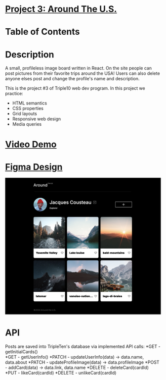 # [Project 3: Around The U.S.](https://leticezwinger.github.io/se_project_aroundtheus/)

# Table of Contents

# Description
A small, profileless image board written in React. On the site people can post pictures from their favorite trips around the USA! Users can also delete anyone elses post and change the profile's name and description.

This is the project #3 of Triple10 web dev program. In this project we practice:

- HTML semantics
- CSS properties
- Grid layouts
- Responsive web design
- Media queries

# [Video Demo](https://youtu.be/CKeBrD3_7iM)

# [Figma Design](https://www.figma.com/file/ii4xxsJ0ghevUOcssTlHZv/Sprint-3%3A-Around-the-US?node-id=0%3A1)

![desktop-view](/images/desktop-view.png)

# API

Posts are saved into TripleTen's database via implemented API calls:
*GET - getInitialCards()  
*GET - getUserInfo()
*PATCH - updateUserInfo(data) -> data.name, data.about 
*PATCH - updateProfileImage(data) -> data.profileImage 
*POST - addCard(data) -> data.link, data.name 
*DELETE - deleteCard(cardId) 
*PUT - likeCard(cardId) 
*DELETE - unlikeCard(cardId)
